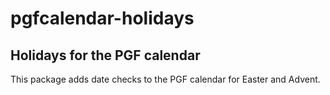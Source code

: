 pgfcalendar-holidays
====================

Holidays for the PGF calendar
-----------------------------

This package adds date checks to the PGF calendar for Easter and Advent.
